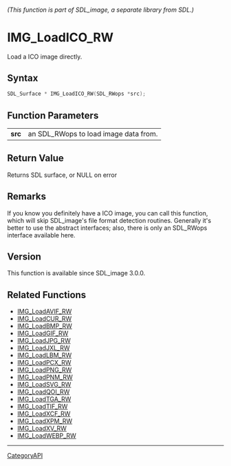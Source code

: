 ###### (This function is part of SDL_image, a separate library from SDL.)
# IMG_LoadICO_RW

Load a ICO image directly.

## Syntax

```c
SDL_Surface * IMG_LoadICO_RW(SDL_RWops *src);

```

## Function Parameters

|             |                                       |
| ----------- | ------------------------------------- |
| **src**     | an SDL_RWops to load image data from. |

## Return Value

Returns SDL surface, or NULL on error

## Remarks

If you know you definitely have a ICO image, you can call this function,
which will skip SDL_image's file format detection routines. Generally it's
better to use the abstract interfaces; also, there is only an SDL_RWops
interface available here.

## Version

This function is available since SDL_image 3.0.0.

## Related Functions

* [IMG_LoadAVIF_RW](IMG_LoadAVIF_RW.md)
* [IMG_LoadCUR_RW](IMG_LoadCUR_RW.md)
* [IMG_LoadBMP_RW](IMG_LoadBMP_RW.md)
* [IMG_LoadGIF_RW](IMG_LoadGIF_RW.md)
* [IMG_LoadJPG_RW](IMG_LoadJPG_RW.md)
* [IMG_LoadJXL_RW](IMG_LoadJXL_RW.md)
* [IMG_LoadLBM_RW](IMG_LoadLBM_RW.md)
* [IMG_LoadPCX_RW](IMG_LoadPCX_RW.md)
* [IMG_LoadPNG_RW](IMG_LoadPNG_RW.md)
* [IMG_LoadPNM_RW](IMG_LoadPNM_RW.md)
* [IMG_LoadSVG_RW](IMG_LoadSVG_RW.md)
* [IMG_LoadQOI_RW](IMG_LoadQOI_RW.md)
* [IMG_LoadTGA_RW](IMG_LoadTGA_RW.md)
* [IMG_LoadTIF_RW](IMG_LoadTIF_RW.md)
* [IMG_LoadXCF_RW](IMG_LoadXCF_RW.md)
* [IMG_LoadXPM_RW](IMG_LoadXPM_RW.md)
* [IMG_LoadXV_RW](IMG_LoadXV_RW.md)
* [IMG_LoadWEBP_RW](IMG_LoadWEBP_RW.md)

----
[CategoryAPI](CategoryAPI.md)
